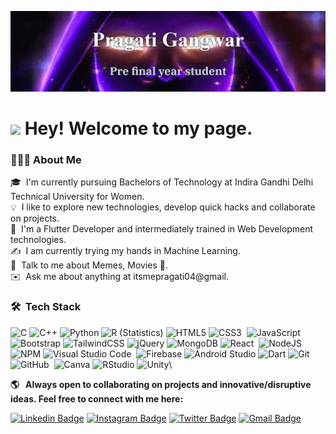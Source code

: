 [![](https://github.com/pragati-gangwar/pragati-gangwar/blob/main/githubHeader.jpg)](https://cosmic-cascaron-5e5b99.netlify.app)
<h1><img src="https://emojis.slackmojis.com/emojis/images/1531849430/4246/blob-sunglasses.gif?1531849430" width="30"/> Hey! Welcome to my page.</h1>


### 👩🏻‍💻&nbsp;About Me

🎓 &nbsp;I'm currently pursuing Bachelors of Technology at Indira Gandhi Delhi Technical University for Women.\
💡 &nbsp;I like to explore new technologies, develop quick hacks and collaborate on projects.\
🌱 &nbsp;I'm a Flutter Developer and intermediately trained in Web Development technologies.\
✍️ &nbsp;I am currently trying my hands in Machine Learning.\
💬 &nbsp;Talk to me about Memes, Movies 🎥.\
✉️ &nbsp;Ask me about anything at itsmepragati04@gmail.

### 🛠 &nbsp;Tech Stack

![C](https://img.shields.io/badge/c-%2300599C.svg?style=for-the-badge&logo=c&logoColor=white)
![C++](https://img.shields.io/badge/c++-%2300599C.svg?style=for-the-badge&logo=c%2B%2B&logoColor=white)
![Python](https://img.shields.io/badge/python-3670A0?style=for-the-badge&logo=python&logoColor=ffdd54)
![R (Statistics)](https://img.shields.io/badge/-R-05122A?style=for-the-badge&logo=R&logoColor=276DC3)
![HTML5](https://img.shields.io/badge/html5-%23E34F26.svg?style=for-the-badge&logo=html5&logoColor=white)
![CSS3](https://img.shields.io/badge/css3-%231572B6.svg?style=for-the-badge&logo=css3&logoColor=white)&nbsp;
![JavaScript](https://img.shields.io/badge/javascript-%23323330.svg?style=for-the-badge&logo=javascript&logoColor=%23F7DF1E)
![Bootstrap](https://img.shields.io/badge/bootstrap-%23563D7C.svg?style=for-the-badge&logo=bootstrap&logoColor=white)
![TailwindCSS](https://img.shields.io/badge/tailwindcss-%2338B2AC.svg?style=for-the-badge&logo=tailwind-css&logoColor=white)
![jQuery](https://img.shields.io/badge/jquery-%230769AD.svg?style=for-the-badge&logo=jquery&logoColor=white)
![MongoDB](https://img.shields.io/badge/MongoDB-%234ea94b.svg?style=for-the-badge&logo=mongodb&logoColor=white)
![React](https://img.shields.io/badge/react-%2320232a.svg?style=for-the-badge&logo=react&logoColor=%2361DAFB)&nbsp;
![NodeJS](https://img.shields.io/badge/node.js-6DA55F?style=for-the-badge&logo=node.js&logoColor=white)&nbsp;
![NPM](https://img.shields.io/badge/NPM-%23000000.svg?style=for-the-badge&logo=npm&logoColor=white)
![Visual Studio Code](https://img.shields.io/badge/Visual%20Studio%20Code-0078d7.svg?style=for-the-badge&logo=visual-studio-code&logoColor=white)&nbsp;
![Firebase](https://img.shields.io/badge/Firebase-039BE5?style=for-the-badge&logo=Firebase&logoColor=white)
![Android Studio](https://img.shields.io/badge/Android%20Studio-3DDC84.svg?style=for-the-badge&logo=android-studio&logoColor=white)
![Dart](https://img.shields.io/badge/dart-%230175C2.svg?style=for-the-badge&logo=dart&logoColor=white)
![Git](https://img.shields.io/badge/git-%23F05033.svg?style=for-the-badge&logo=git&logoColor=white)&nbsp;
![GitHub](https://img.shields.io/badge/github-%23121011.svg?style=for-the-badge&logo=github&logoColor=white)&nbsp;
![Canva](https://img.shields.io/badge/Canva-%2300C4CC.svg?style=for-the-badge&logo=Canva&logoColor=white)
![RStudio](https://img.shields.io/badge/-RStudio-05122A?style=for-the-badge&logo=rstudio)
![Unity](https://img.shields.io/badge/Unity-%2300C4CC.svg?style=for-the-badge&logo=Unity&logoColor=white)\


**🌎 &nbsp; Always open to collaborating on projects and innovative/disruptive ideas. Feel free to connect with me here:**

[![Linkedin Badge](https://img.shields.io/badge/-pragatiGangwar-blue?style=flat-square&logo=Linkedin&logoColor=white&link=https://www.linkedin.com/in/pragati-gangwar-737476202)]([https://www.linkedin.com/in/anirudhemmadi/](https://www.linkedin.com/in/pragati-gangwar-737476202))
[![Instagram Badge](https://img.shields.io/badge/-pragatiGangwar-purple?style=flat-square&logo=instagram&logoColor=white&link=https://www.instagram.com/waggi.she.nigma/)](https://www.instagram.com/waggi.she.nigma/)
[![Twitter Badge](https://img.shields.io/badge/-pragatiGangwar-1DA1F2?style=flat-square&logo=Twitter&logoColor=white&link=https://twitter.com/pOGOwATCHINGyOU)](https://twitter.com/pOGOwATCHINGyOU)
[![Gmail Badge](https://img.shields.io/badge/-pragatiGangwar-c14438?style=flat-square&logo=Gmail&logoColor=white&link=mailto:itsmepragati04@gmail.com)](mailto:itsmepragati04@gmail.com)

